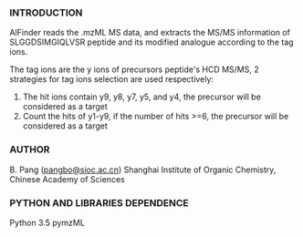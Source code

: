 ### INTRODUCTION

AlFinder reads the .mzML MS data, and extracts the MS/MS information of SLGGDSIMGIQLVSR peptide and its modified analogue according to the tag ions.

The tag ions are the y ions of precursors peptide's HCD MS/MS, 2 strategies for tag ions selection are used respectively:
1. The hit ions contain y9, y8, y7, y5, and y4, the precursor will be considered as a target
2. Count the hits of y1-y9, if the number of hits >=6, the precursor will be considered as a target


### AUTHOR
B. Pang (pangbo@sioc.ac.cn)
Shanghai Institute of Organic Chemistry, Chinese Academy of Sciences

### PYTHON AND LIBRARIES DEPENDENCE

Python 3.5
pymzML
